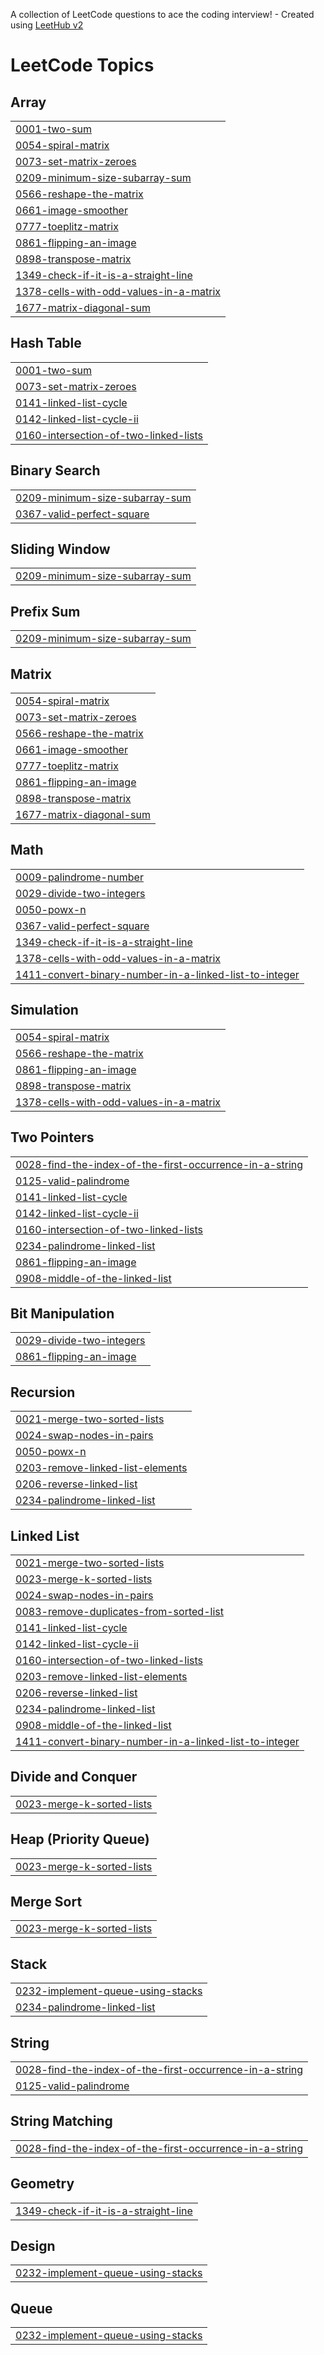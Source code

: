 A collection of LeetCode questions to ace the coding interview! - Created using [LeetHub v2](https://github.com/arunbhardwaj/LeetHub-2.0)
<!---LeetCode Topics Start-->
# LeetCode Topics
## Array
|  |
| ------- |
| [0001-two-sum](https://github.com/ASriramreddy/leetcode/tree/master/0001-two-sum) |
| [0054-spiral-matrix](https://github.com/ASriramreddy/leetcode/tree/master/0054-spiral-matrix) |
| [0073-set-matrix-zeroes](https://github.com/ASriramreddy/leetcode/tree/master/0073-set-matrix-zeroes) |
| [0209-minimum-size-subarray-sum](https://github.com/ASriramreddy/leetcode/tree/master/0209-minimum-size-subarray-sum) |
| [0566-reshape-the-matrix](https://github.com/ASriramreddy/leetcode/tree/master/0566-reshape-the-matrix) |
| [0661-image-smoother](https://github.com/ASriramreddy/leetcode/tree/master/0661-image-smoother) |
| [0777-toeplitz-matrix](https://github.com/ASriramreddy/leetcode/tree/master/0777-toeplitz-matrix) |
| [0861-flipping-an-image](https://github.com/ASriramreddy/leetcode/tree/master/0861-flipping-an-image) |
| [0898-transpose-matrix](https://github.com/ASriramreddy/leetcode/tree/master/0898-transpose-matrix) |
| [1349-check-if-it-is-a-straight-line](https://github.com/ASriramreddy/leetcode/tree/master/1349-check-if-it-is-a-straight-line) |
| [1378-cells-with-odd-values-in-a-matrix](https://github.com/ASriramreddy/leetcode/tree/master/1378-cells-with-odd-values-in-a-matrix) |
| [1677-matrix-diagonal-sum](https://github.com/ASriramreddy/leetcode/tree/master/1677-matrix-diagonal-sum) |
## Hash Table
|  |
| ------- |
| [0001-two-sum](https://github.com/ASriramreddy/leetcode/tree/master/0001-two-sum) |
| [0073-set-matrix-zeroes](https://github.com/ASriramreddy/leetcode/tree/master/0073-set-matrix-zeroes) |
| [0141-linked-list-cycle](https://github.com/ASriramreddy/leetcode/tree/master/0141-linked-list-cycle) |
| [0142-linked-list-cycle-ii](https://github.com/ASriramreddy/leetcode/tree/master/0142-linked-list-cycle-ii) |
| [0160-intersection-of-two-linked-lists](https://github.com/ASriramreddy/leetcode/tree/master/0160-intersection-of-two-linked-lists) |
## Binary Search
|  |
| ------- |
| [0209-minimum-size-subarray-sum](https://github.com/ASriramreddy/leetcode/tree/master/0209-minimum-size-subarray-sum) |
| [0367-valid-perfect-square](https://github.com/ASriramreddy/leetcode/tree/master/0367-valid-perfect-square) |
## Sliding Window
|  |
| ------- |
| [0209-minimum-size-subarray-sum](https://github.com/ASriramreddy/leetcode/tree/master/0209-minimum-size-subarray-sum) |
## Prefix Sum
|  |
| ------- |
| [0209-minimum-size-subarray-sum](https://github.com/ASriramreddy/leetcode/tree/master/0209-minimum-size-subarray-sum) |
## Matrix
|  |
| ------- |
| [0054-spiral-matrix](https://github.com/ASriramreddy/leetcode/tree/master/0054-spiral-matrix) |
| [0073-set-matrix-zeroes](https://github.com/ASriramreddy/leetcode/tree/master/0073-set-matrix-zeroes) |
| [0566-reshape-the-matrix](https://github.com/ASriramreddy/leetcode/tree/master/0566-reshape-the-matrix) |
| [0661-image-smoother](https://github.com/ASriramreddy/leetcode/tree/master/0661-image-smoother) |
| [0777-toeplitz-matrix](https://github.com/ASriramreddy/leetcode/tree/master/0777-toeplitz-matrix) |
| [0861-flipping-an-image](https://github.com/ASriramreddy/leetcode/tree/master/0861-flipping-an-image) |
| [0898-transpose-matrix](https://github.com/ASriramreddy/leetcode/tree/master/0898-transpose-matrix) |
| [1677-matrix-diagonal-sum](https://github.com/ASriramreddy/leetcode/tree/master/1677-matrix-diagonal-sum) |
## Math
|  |
| ------- |
| [0009-palindrome-number](https://github.com/ASriramreddy/leetcode/tree/master/0009-palindrome-number) |
| [0029-divide-two-integers](https://github.com/ASriramreddy/leetcode/tree/master/0029-divide-two-integers) |
| [0050-powx-n](https://github.com/ASriramreddy/leetcode/tree/master/0050-powx-n) |
| [0367-valid-perfect-square](https://github.com/ASriramreddy/leetcode/tree/master/0367-valid-perfect-square) |
| [1349-check-if-it-is-a-straight-line](https://github.com/ASriramreddy/leetcode/tree/master/1349-check-if-it-is-a-straight-line) |
| [1378-cells-with-odd-values-in-a-matrix](https://github.com/ASriramreddy/leetcode/tree/master/1378-cells-with-odd-values-in-a-matrix) |
| [1411-convert-binary-number-in-a-linked-list-to-integer](https://github.com/ASriramreddy/leetcode/tree/master/1411-convert-binary-number-in-a-linked-list-to-integer) |
## Simulation
|  |
| ------- |
| [0054-spiral-matrix](https://github.com/ASriramreddy/leetcode/tree/master/0054-spiral-matrix) |
| [0566-reshape-the-matrix](https://github.com/ASriramreddy/leetcode/tree/master/0566-reshape-the-matrix) |
| [0861-flipping-an-image](https://github.com/ASriramreddy/leetcode/tree/master/0861-flipping-an-image) |
| [0898-transpose-matrix](https://github.com/ASriramreddy/leetcode/tree/master/0898-transpose-matrix) |
| [1378-cells-with-odd-values-in-a-matrix](https://github.com/ASriramreddy/leetcode/tree/master/1378-cells-with-odd-values-in-a-matrix) |
## Two Pointers
|  |
| ------- |
| [0028-find-the-index-of-the-first-occurrence-in-a-string](https://github.com/ASriramreddy/leetcode/tree/master/0028-find-the-index-of-the-first-occurrence-in-a-string) |
| [0125-valid-palindrome](https://github.com/ASriramreddy/leetcode/tree/master/0125-valid-palindrome) |
| [0141-linked-list-cycle](https://github.com/ASriramreddy/leetcode/tree/master/0141-linked-list-cycle) |
| [0142-linked-list-cycle-ii](https://github.com/ASriramreddy/leetcode/tree/master/0142-linked-list-cycle-ii) |
| [0160-intersection-of-two-linked-lists](https://github.com/ASriramreddy/leetcode/tree/master/0160-intersection-of-two-linked-lists) |
| [0234-palindrome-linked-list](https://github.com/ASriramreddy/leetcode/tree/master/0234-palindrome-linked-list) |
| [0861-flipping-an-image](https://github.com/ASriramreddy/leetcode/tree/master/0861-flipping-an-image) |
| [0908-middle-of-the-linked-list](https://github.com/ASriramreddy/leetcode/tree/master/0908-middle-of-the-linked-list) |
## Bit Manipulation
|  |
| ------- |
| [0029-divide-two-integers](https://github.com/ASriramreddy/leetcode/tree/master/0029-divide-two-integers) |
| [0861-flipping-an-image](https://github.com/ASriramreddy/leetcode/tree/master/0861-flipping-an-image) |
## Recursion
|  |
| ------- |
| [0021-merge-two-sorted-lists](https://github.com/ASriramreddy/leetcode/tree/master/0021-merge-two-sorted-lists) |
| [0024-swap-nodes-in-pairs](https://github.com/ASriramreddy/leetcode/tree/master/0024-swap-nodes-in-pairs) |
| [0050-powx-n](https://github.com/ASriramreddy/leetcode/tree/master/0050-powx-n) |
| [0203-remove-linked-list-elements](https://github.com/ASriramreddy/leetcode/tree/master/0203-remove-linked-list-elements) |
| [0206-reverse-linked-list](https://github.com/ASriramreddy/leetcode/tree/master/0206-reverse-linked-list) |
| [0234-palindrome-linked-list](https://github.com/ASriramreddy/leetcode/tree/master/0234-palindrome-linked-list) |
## Linked List
|  |
| ------- |
| [0021-merge-two-sorted-lists](https://github.com/ASriramreddy/leetcode/tree/master/0021-merge-two-sorted-lists) |
| [0023-merge-k-sorted-lists](https://github.com/ASriramreddy/leetcode/tree/master/0023-merge-k-sorted-lists) |
| [0024-swap-nodes-in-pairs](https://github.com/ASriramreddy/leetcode/tree/master/0024-swap-nodes-in-pairs) |
| [0083-remove-duplicates-from-sorted-list](https://github.com/ASriramreddy/leetcode/tree/master/0083-remove-duplicates-from-sorted-list) |
| [0141-linked-list-cycle](https://github.com/ASriramreddy/leetcode/tree/master/0141-linked-list-cycle) |
| [0142-linked-list-cycle-ii](https://github.com/ASriramreddy/leetcode/tree/master/0142-linked-list-cycle-ii) |
| [0160-intersection-of-two-linked-lists](https://github.com/ASriramreddy/leetcode/tree/master/0160-intersection-of-two-linked-lists) |
| [0203-remove-linked-list-elements](https://github.com/ASriramreddy/leetcode/tree/master/0203-remove-linked-list-elements) |
| [0206-reverse-linked-list](https://github.com/ASriramreddy/leetcode/tree/master/0206-reverse-linked-list) |
| [0234-palindrome-linked-list](https://github.com/ASriramreddy/leetcode/tree/master/0234-palindrome-linked-list) |
| [0908-middle-of-the-linked-list](https://github.com/ASriramreddy/leetcode/tree/master/0908-middle-of-the-linked-list) |
| [1411-convert-binary-number-in-a-linked-list-to-integer](https://github.com/ASriramreddy/leetcode/tree/master/1411-convert-binary-number-in-a-linked-list-to-integer) |
## Divide and Conquer
|  |
| ------- |
| [0023-merge-k-sorted-lists](https://github.com/ASriramreddy/leetcode/tree/master/0023-merge-k-sorted-lists) |
## Heap (Priority Queue)
|  |
| ------- |
| [0023-merge-k-sorted-lists](https://github.com/ASriramreddy/leetcode/tree/master/0023-merge-k-sorted-lists) |
## Merge Sort
|  |
| ------- |
| [0023-merge-k-sorted-lists](https://github.com/ASriramreddy/leetcode/tree/master/0023-merge-k-sorted-lists) |
## Stack
|  |
| ------- |
| [0232-implement-queue-using-stacks](https://github.com/ASriramreddy/leetcode/tree/master/0232-implement-queue-using-stacks) |
| [0234-palindrome-linked-list](https://github.com/ASriramreddy/leetcode/tree/master/0234-palindrome-linked-list) |
## String
|  |
| ------- |
| [0028-find-the-index-of-the-first-occurrence-in-a-string](https://github.com/ASriramreddy/leetcode/tree/master/0028-find-the-index-of-the-first-occurrence-in-a-string) |
| [0125-valid-palindrome](https://github.com/ASriramreddy/leetcode/tree/master/0125-valid-palindrome) |
## String Matching
|  |
| ------- |
| [0028-find-the-index-of-the-first-occurrence-in-a-string](https://github.com/ASriramreddy/leetcode/tree/master/0028-find-the-index-of-the-first-occurrence-in-a-string) |
## Geometry
|  |
| ------- |
| [1349-check-if-it-is-a-straight-line](https://github.com/ASriramreddy/leetcode/tree/master/1349-check-if-it-is-a-straight-line) |
## Design
|  |
| ------- |
| [0232-implement-queue-using-stacks](https://github.com/ASriramreddy/leetcode/tree/master/0232-implement-queue-using-stacks) |
## Queue
|  |
| ------- |
| [0232-implement-queue-using-stacks](https://github.com/ASriramreddy/leetcode/tree/master/0232-implement-queue-using-stacks) |
<!---LeetCode Topics End-->